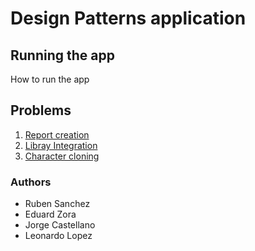 # Design Patterns application

## Running the app

How to run the app

## Problems

1. [Report creation](./ReportCreation/README.md)
2. [Libray Integration](./LibraryIntegration/README.md)
3. [Character cloning](./CharacterCloning/README.md)

### Authors

- Ruben Sanchez
- Eduard Zora
- Jorge Castellano
- Leonardo Lopez